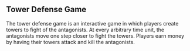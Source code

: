 ## Tower Defense Game

The tower defense game is an interactive game in which players create towers to fight of the antagonists. At every arbitrary time unit, the antagonists move one step closer to fight the towers. Players earn money by having their towers attack and kill the antagonists.
